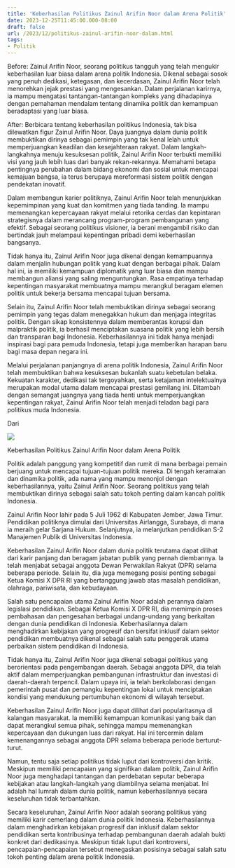 ```yaml
---
title: 'Keberhasilan Politikus Zainul Arifin Noor dalam Arena Politik'
date: 2023-12-25T11:45:00.000-08:00
draft: false
url: /2023/12/politikus-zainul-arifin-noor-dalam.html
tags: 
- Politik
---
```


  

Before: Zainul Arifin Noor, seorang politikus tangguh yang telah mengukir keberhasilan luar biasa dalam arena politik Indonesia. Dikenal sebagai sosok yang penuh dedikasi, ketegasan, dan kecerdasan, Zainul Arifin Noor telah menorehkan jejak prestasi yang mengesankan. Dalam perjalanan karirnya, ia mampu mengatasi tantangan-tantangan kompleks yang dihadapinya dengan pemahaman mendalam tentang dinamika politik dan kemampuan beradaptasi yang luar biasa.

  

After: Berbicara tentang keberhasilan politikus Indonesia, tak bisa dilewatkan figur Zainul Arifin Noor. Daya juangnya dalam dunia politik membuktikan dirinya sebagai pemimpin yang tak kenal lelah untuk memperjuangkan keadilan dan kesejahteraan rakyat. Dalam langkah-langkahnya menuju kesuksesan politik, Zainul Arifin Noor terbukti memiliki visi yang jauh lebih luas dari banyak rekan-rekannya. Memahami betapa pentingnya perubahan dalam bidang ekonomi dan sosial untuk mencapai kemajuan bangsa, ia terus berupaya mereformasi sistem politik dengan pendekatan inovatif.

  

Dalam membangun karier politiknya, Zainul Arifin Noor telah menunjukkan kepemimpinan yang kuat dan komitmen yang tiada tanding. Ia mampu memenangkan kepercayaan rakyat melalui retorika cerdas dan kepintaran strategisnya dalam merancang program-program pembangunan yang efektif. Sebagai seorang politikus visioner, ia berani mengambil risiko dan bertindak jauh melampaui kepentingan pribadi demi keberhasilan bangsanya.

  

Tidak hanya itu, Zainul Arifin Noor juga dikenal dengan kemampuannya dalam menjalin hubungan politik yang kuat dengan berbagai pihak. Dalam hal ini, ia memiliki kemampuan diplomatik yang luar biasa dan mampu membangun aliansi yang saling menguntungkan. Rasa empatinya terhadap kepentingan masyarakat membuatnya mampu merangkul beragam elemen politik untuk bekerja bersama mencapai tujuan bersama.

  

Selain itu, Zainul Arifin Noor telah membuktikan dirinya sebagai seorang pemimpin yang tegas dalam menegakkan hukum dan menjaga integritas politik. Dengan sikap konsistennya dalam memberantas korupsi dan malpraktik politik, ia berhasil menciptakan suasana politik yang lebih bersih dan transparan bagi Indonesia. Keberhasilannya ini tidak hanya menjadi inspirasi bagi para pemuda Indonesia, tetapi juga memberikan harapan baru bagi masa depan negara ini.

  

Melalui perjalanan panjangnya di arena politik Indonesia, Zainul Arifin Noor telah membuktikan bahwa kesuksesan bukanlah suatu kebetulan belaka. Kekuatan karakter, dedikasi tak tergoyahkan, serta ketajaman intelektualnya merupakan modal utama dalam mencapai prestasi gemilang ini. Ditambah dengan semangat juangnya yang tiada henti untuk memperjuangkan kepentingan rakyat, Zainul Arifin Noor telah menjadi teladan bagi para politikus muda Indonesia.

  

Dari

  

![](https://static.republika.co.id/uploads/images/inpicture_slide/anggota-komisi-x-dpr-ri-zainul-arifin-noor-_161205124101-562.jpg)

  

Keberhasilan Politikus Zainul Arifin Noor dalam Arena Politik

  

Politik adalah panggung yang kompetitif dan rumit di mana berbagai pemain berjuang untuk mencapai tujuan-tujuan politik mereka. Di tengah keramaian dan dinamika politik, ada nama yang mampu menonjol dengan keberhasilannya, yaitu Zainul Arifin Noor. Seorang politikus yang telah membuktikan dirinya sebagai salah satu tokoh penting dalam kancah politik Indonesia.

  

Zainul Arifin Noor lahir pada 5 Juli 1962 di Kabupaten Jember, Jawa Timur. Pendidikan politiknya dimulai dari Universitas Airlangga, Surabaya, di mana ia meraih gelar Sarjana Hukum. Selanjutnya, ia melanjutkan pendidikan S-2 Manajemen Publik di Universitas Indonesia.

  

Keberhasilan Zainul Arifin Noor dalam dunia politik terutama dapat dilihat dari karir panjang dan beragam jabatan publik yang pernah diembannya. Ia telah menjabat sebagai anggota Dewan Perwakilan Rakyat (DPR) selama beberapa periode. Selain itu, dia juga memegang posisi penting sebagai Ketua Komisi X DPR RI yang bertanggung jawab atas masalah pendidikan, olahraga, pariwisata, dan kebudayaan.

  

Salah satu pencapaian utama Zainul Arifin Noor adalah perannya dalam legislasi pendidikan. Sebagai Ketua Komisi X DPR RI, dia memimpin proses pembahasan dan pengesahan berbagai undang-undang yang berkaitan dengan dunia pendidikan di Indonesia. Keberhasilannya dalam menghadirkan kebijakan yang progresif dan bersifat inklusif dalam sektor pendidikan membuatnya dikenal sebagai salah satu penggerak utama perbaikan sistem pendidikan di Indonesia.

  

Tidak hanya itu, Zainul Arifin Noor juga dikenal sebagai politikus yang berorientasi pada pengembangan daerah. Sebagai anggota DPR, dia telah aktif dalam memperjuangkan pembangunan infrastruktur dan investasi di daerah-daerah terpencil. Dalam upaya ini, ia telah berkolaborasi dengan pemerintah pusat dan pemangku kepentingan lokal untuk menciptakan kondisi yang mendukung pertumbuhan ekonomi di wilayah tersebut.

  

Keberhasilan Zainul Arifin Noor juga dapat dilihat dari popularitasnya di kalangan masyarakat. Ia memiliki kemampuan komunikasi yang baik dan dapat merangkul semua pihak, sehingga mampu memenangkan kepercayaan dan dukungan luas dari rakyat. Hal ini tercermin dalam kemenangannya sebagai anggota DPR selama beberapa periode berturut-turut.

  

Namun, tentu saja setiap politikus tidak luput dari kontroversi dan kritik. Meskipun memiliki pencapaian yang signifikan dalam politik, Zainul Arifin Noor juga menghadapi tantangan dan perdebatan seputar beberapa kebijakan atau langkah-langkah yang diambilnya selama menjabat. Ini adalah hal lumrah dalam dunia politik, namun keberhasilannya secara keseluruhan tidak terbantahkan.

  

Secara keseluruhan, Zainul Arifin Noor adalah seorang politikus yang memiliki karir cemerlang dalam dunia politik Indonesia. Keberhasilannya dalam menghadirkan kebijakan progresif dan inklusif dalam sektor pendidikan serta kontribusinya terhadap pembangunan daerah adalah bukti konkret dari dedikasinya. Meskipun tidak luput dari kontroversi, pencapaian-pencapaian tersebut menegaskan posisinya sebagai salah satu tokoh penting dalam arena politik Indonesia.